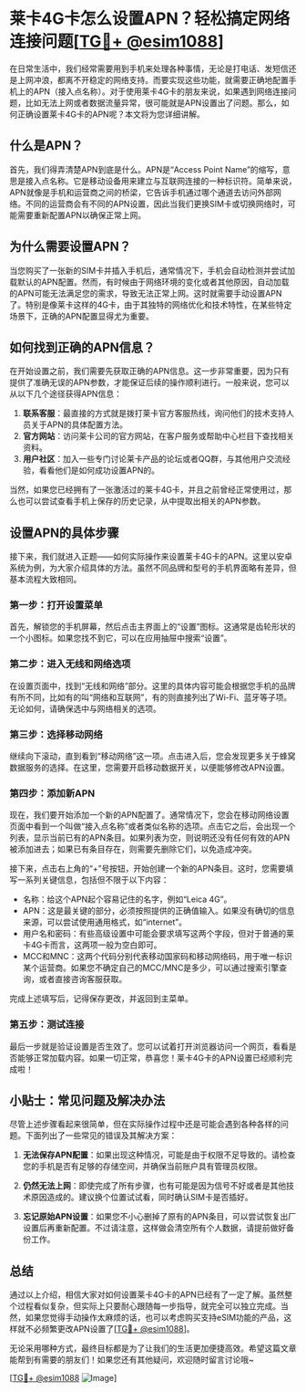 # 莱卡4G卡怎么设置APN？轻松搞定网络连接问题[[TG💪+ @esim1088](https://t.me/s/esim1088)]

在日常生活中，我们经常需要用到手机来处理各种事情，无论是打电话、发短信还是上网冲浪，都离不开稳定的网络支持。而要实现这些功能，就需要正确地配置手机上的APN（接入点名称）。对于使用莱卡4G卡的朋友来说，如果遇到网络连接问题，比如无法上网或者数据流量异常，很可能就是APN设置出了问题。那么，如何正确设置莱卡4G卡的APN呢？本文将为您详细讲解。

## 什么是APN？

首先，我们得弄清楚APN到底是什么。APN是“Access Point Name”的缩写，意思是接入点名称。它是移动设备用来建立与互联网连接的一种标识符。简单来说，APN就像是手机和运营商之间的桥梁，它告诉手机通过哪个通道去访问外部网络。不同的运营商会有不同的APN设置，因此当我们更换SIM卡或切换网络时，可能需要重新配置APN以确保正常上网。

## 为什么需要设置APN？

当您购买了一张新的SIM卡并插入手机后，通常情况下，手机会自动检测并尝试加载默认的APN配置。然而，有时候由于网络环境的变化或者其他原因，自动加载的APN可能无法满足您的需求，导致无法正常上网。这时就需要手动设置APN了。特别是像莱卡这样的4G卡，由于其独特的网络优化和技术特性，在某些特定场景下，正确的APN配置显得尤为重要。

## 如何找到正确的APN信息？

在开始设置之前，我们需要先获取正确的APN信息。这一步非常重要，因为只有提供了准确无误的APN参数，才能保证后续的操作顺利进行。一般来说，您可以从以下几个途径获得APN信息：

1. **联系客服**：最直接的方式就是拨打莱卡官方客服热线，询问他们的技术支持人员关于APN的具体配置方法。
2. **官方网站**：访问莱卡公司的官方网站，在客户服务或帮助中心栏目下查找相关资料。
3. **用户社区**：加入一些专门讨论莱卡产品的论坛或者QQ群，与其他用户交流经验，看看他们是如何成功设置APN的。

当然，如果您已经拥有了一张激活过的莱卡4G卡，并且之前曾经正常使用过，那么也可以尝试查看手机上保存的历史记录，从中提取出相关的APN参数。

## 设置APN的具体步骤

接下来，我们就进入正题——如何实际操作来设置莱卡4G卡的APN。这里以安卓系统为例，为大家介绍具体的方法。虽然不同品牌和型号的手机界面略有差异，但基本流程大致相同。

### 第一步：打开设置菜单

首先，解锁您的手机屏幕，然后点击主界面上的“设置”图标。这通常是齿轮形状的一个小图标。如果您找不到它，可以在应用抽屉中搜索“设置”。

### 第二步：进入无线和网络选项

在设置页面中，找到“无线和网络”部分。这里的具体内容可能会根据您手机的品牌有所不同，比如有的叫“网络和互联网”，有的则直接列出了Wi-Fi、蓝牙等子项。无论如何，请确保选中与网络相关的选项。

### 第三步：选择移动网络

继续向下滚动，直到看到“移动网络”这一项。点击进入后，您会发现更多关于蜂窝数据服务的选择。在这里，您需要开启移动数据开关，以便能够修改APN设置。

### 第四步：添加新APN

现在，我们要开始添加一个新的APN配置了。通常情况下，您会在移动网络设置页面中看到一个叫做“接入点名称”或者类似名称的选项。点击它之后，会出现一个列表，显示当前已有的APN条目。如果列表为空，则说明还没有任何有效的APN被添加进去；如果已有条目存在，则需要先删除它们，以免造成冲突。

接下来，点击右上角的“+”号按钮，开始创建一个新的APN条目。这时，您需要填写一系列关键信息，包括但不限于以下内容：

- 名称：给这个APN起个容易记住的名字，例如“Leica 4G”。
- APN：这是最关键的部分，必须按照提供的正确值输入。如果没有确切的信息来源，可以尝试使用通用格式，如“internet”。
- 用户名和密码：有些高级设置中可能会要求填写这两个字段，但对于普通的莱卡4G卡而言，这两项一般为空白即可。
- MCC和MNC：这两个代码分别代表移动国家码和移动网络码，用于唯一标识某个运营商。如果您不确定自己的MCC/MNC是多少，可以通过搜索引擎查询，或者直接咨询客服获取。

完成上述填写后，记得保存更改，并返回到主菜单。

### 第五步：测试连接

最后一步就是验证设置是否生效了。您可以试着打开浏览器访问一个网页，看看是否能够正常加载内容。如果一切正常，恭喜您！莱卡4G卡的APN设置已经顺利完成啦！

## 小贴士：常见问题及解决办法

尽管上述步骤看起来很简单，但在实际操作过程中还是可能会遇到各种各样的问题。下面列出了一些常见的错误及其解决方案：

1. **无法保存APN配置**：如果出现这种情况，可能是由于权限不足导致的。请检查您的手机是否有足够的存储空间，并确保当前账户具有管理员权限。
   
2. **仍然无法上网**：即使完成了所有步骤，也有可能是因为信号不好或者是其他技术原因造成的。建议换个位置试试看，同时确认SIM卡是否插好。

3. **忘记原始APN设置**：如果您不小心删掉了原有的APN条目，可以尝试恢复出厂设置后再重新配置。不过请注意，这样做会清空所有个人数据，请提前做好备份工作。

## 总结

通过以上介绍，相信大家对如何设置莱卡4G卡的APN已经有了一定了解。虽然整个过程看似复杂，但实际上只要耐心跟随每一步指导，就完全可以独立完成。当然，如果您觉得手动操作太麻烦的话，也可以考虑购买支持eSIM功能的产品，这样就不必频繁更改APN设置了[[TG💪+ @esim1088](https://t.me/s/esim1088)]。

无论采用哪种方式，最终目标都是为了让我们的生活更加便捷高效。希望这篇文章能帮到有需要的朋友们！如果您还有其他疑问，欢迎随时留言讨论哦~ 

[[TG💪+ @esim1088](https://t.me/s/esim1088) ![Image](https://i.postimg.cc/4NQfJmqS/Snipaste-2025-05-13-00-14-12.png)]